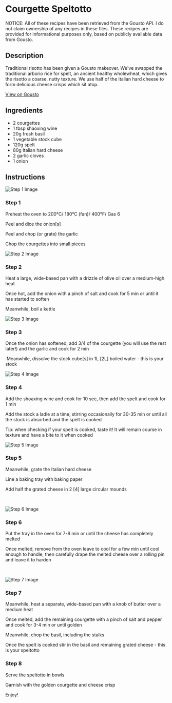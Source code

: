 # Courgette Speltotto

NOTICE: All of these recipes have been retrieved from the Gousto API. I do not claim ownership of any recipes in these files. These recipes are provided for informational purposes only, based on publicly available data from Gousto.

## Description

Traditional risotto has been given a Gousto makeover. We've swapped the traditional arborio rice for spelt, an ancient healthy wholewheat, which gives the risotto a coarse, nutty texture. We use half of the Italian hard cheese to form delicious cheese crisps which sit atop. 

[View on Gousto](https://www.gousto.co.uk/recipes/cookbook/courgette-speltotto)

## Ingredients

- 2 courgettes
- 1 tbsp shaoxing wine 
- 20g fresh basil
- 1 vegetable stock cube
- 120g spelt
- 80g Italian hard cheese
- 2 garlic cloves
- 1 onion

## Instructions

![Step 1 Image](https://production-media.gousto.co.uk/cms/recipe-step-image/845.-step-1-x200.jpg)

### Step 1

Preheat the oven to 200&deg;C/ 180&deg;C (fan)/ 400&deg;F/ Gas 6


Peel and dice the onion<span class="text-danger">[s]</span>


Peel and chop (or grate) the garlic


Chop the courgettes into small pieces&nbsp;

![Step 2 Image](https://production-media.gousto.co.uk/cms/recipe-step-image/845.-step-2-x200.jpg)

### Step 2

Heat a large, wide-based pan with a drizzle of olive oil&nbsp;over a medium-high heat


Once hot, add the onion with a pinch of salt and cook for 5 min or until it has started to soften


Meanwhile, boil a kettle

![Step 3 Image](https://production-media.gousto.co.uk/cms/recipe-step-image/845.-step-3-x200.jpg)

### Step 3

Once the onion has softened, add 3/4 of the courgette&nbsp;(you will use the rest later!)&nbsp;and the&nbsp;garlic and cook for 2 min&nbsp;


&nbsp;Meanwhile, dissolve the stock cube<span class="text-danger">[s]</span> in 1L <span class="text-danger">[2L]</span> boiled water - this is your stock

![Step 4 Image](https://production-media.gousto.co.uk/cms/recipe-step-image/845.-step-4-x200.jpg)

### Step 4

Add the shoaxing wine and cook for 10 sec, then add the spelt and cook for 1 min&nbsp;


Add the stock a ladle at a time, stirring occasionally for 30-35 min or until all the stock is absorbed and the spelt is cooked


Tip: when checking if your spelt is cooked, taste it! It will remain course in texture and have a bite to it when cooked&nbsp;

![Step 5 Image](https://production-media.gousto.co.uk/cms/recipe-step-image/845.-step-5-x200.jpg)

### Step 5

Meanwhile, grate the Italian hard&nbsp;cheese&nbsp;


Line a baking tray with baking paper&nbsp;


Add half the grated cheese in 2 <span class="text-danger">[4]</span> large circular mounds


&nbsp;

![Step 6 Image](https://production-media.gousto.co.uk/cms/recipe-step-image/845.-step-6-x200.jpg)

### Step 6

Put the tray in the oven for 7-8 min or until the cheese&nbsp;has completely melted


Once melted, remove from the oven leave to cool for a few min until cool enough to handle, then carefully drape the melted cheese over a rolling pin and leave it to harden


&nbsp;

![Step 7 Image](https://production-media.gousto.co.uk/cms/recipe-step-image/845.-step-7-x200.jpg)

### Step 7

Meanwhile, heat a separate, wide-based pan with a knob of butter&nbsp;over a medium heat


Once melted, add the remaining courgette with a pinch of salt and pepper and cook for 3-4 min or until golden


Meanwhile, chop the basil, including the stalks&nbsp;


Once the spelt is cooked stir in the basil and remaining grated cheese - this is your speltotto

### Step 8

Serve the speltotto in bowls


Garnish with the golden courgette and cheese crisp


Enjoy!

